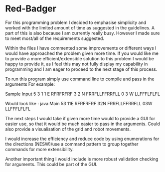 # Red-Badger

For this programming problem I decided to emphasise simplicity and worked with the limited amount
of time as suggested in the guidelines. A part of this is also because I am currently really busy.
However I made sure to meet most/all of the requirements suggested.

Within the files I have commented some improvements or different ways I would have approached the problem
given more time. If you would like me to provide a more efficient/extensible solution to this problem I would be
happy to provide it, as I feel this may not fully display my capability in programming and I am eager to proceed to the next
stage of this process.

To run this program simply use command line to compile and pass in the arguments
For example:

Sample Input
5 3
1 1 E
RFRFRFRF
3 2 N
FRRFLLFFRRFLL
0 3 W
LLFFFLFLFL

Would look like : java Main 53 11E RFRFRFRF 32N FRRFLLFFRRFLL 03W LLFFFLFLFL

The next steps I would take if given more time would to provide a GUI for easier use, so that it would be much
easier to pass in the arguments. Could also provide a visualisation of the grid and robot movements.

I would increase the efficiency and reduce code by using enumerations for the directions (NESW)/use a command pattern to group together commands
for more extensibility.

Another important thing I would include is more robust validation checking for arguments. This could be part of the GUI.


